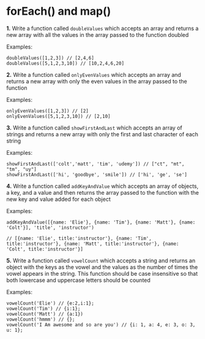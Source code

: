# forEach() and map()
**1.** Write a function called `doubleValues` which accepts an array and returns a new array with all the values in the array passed to the function doubled

Examples:
```
doubleValues([1,2,3]) // [2,4,6]
doubleValues([5,1,2,3,10]) // [10,2,4,6,20]
```


**2.** Write a function called `onlyEvenValues` which accepts an array and returns a new array with only the even values in the array passed to the function

Examples:
```
onlyEvenValues([1,2,3]) // [2]
onlyEvenValues([5,1,2,3,10]) // [2,10]
```

**3.** Write a function called `showFirstAndLast` which accepts an array of strings and returns a new array with only the first and last character of each string

Examples:
```
showFirstAndLast(['colt','matt', 'tim', 'udemy']) // ["ct", "mt", "tm", "uy"]
showFirstAndLast(['hi', 'goodbye', 'smile']) // ['hi', 'ge', 'se']
```

**4.** Write a function called `addKeyAndValue` which accepts an array of objects, a key, and a value and then returns the array passed to the function with the new key and value added for each object 

Examples:
```
addKeyAndValue([{name: 'Elie'}, {name: 'Tim'}, {name: 'Matt'}, {name: 'Colt'}], 'title', 'instructor') 

// [{name: 'Elie', title:'instructor'}, {name: 'Tim', title:'instructor'}, {name: 'Matt', title:'instructor'}, {name: 'Colt', title:'instructor'}]
```

**5.** Write a function called `vowelCount` which accepts a string and returns an object with the keys as the vowel and the values as the number of times the vowel appears in the string. This function should be case insensitive so that both lowercase and uppercase letters should be counted

Examples:
```
vowelCount('Elie') // {e:2,i:1};
vowelCount('Tim') // {i:1};
vowelCount('Matt') // {a:1})
vowelCount('hmmm') // {};
vowelCount('I Am awesome and so are you') // {i: 1, a: 4, e: 3, o: 3, u: 1};
```
